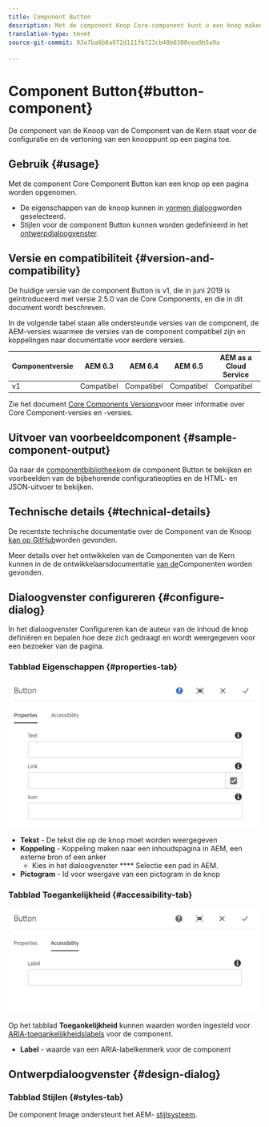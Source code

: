 ```yaml
---
title: Component Button
description: Met de component Knop Core-component kunt u een knop maken en weergeven.
translation-type: tm+mt
source-git-commit: 93a7ba6b8a972d111fb723cb40b0380cea9b5a9a

---
```



# Component Button{#button-component}

De component van de Knoop van de Component van de Kern staat voor de configuratie en de vertoning van een knooppunt op een pagina toe.

## Gebruik {#usage}

Met de component Core Component Button kan een knop op een pagina worden opgenomen.

* De eigenschappen van de knoop kunnen in [vormen dialoog](#configure-dialog)worden geselecteerd.
* Stijlen voor de component Button kunnen worden gedefinieerd in het [ontwerpdialoogvenster](#design-dialog).

## Versie en compatibiliteit {#version-and-compatibility}

De huidige versie van de component Button is v1, die in juni 2019 is geïntroduceerd met versie 2.5.0 van de Core Components, en die in dit document wordt beschreven.

In de volgende tabel staan alle ondersteunde versies van de component, de AEM-versies waarmee de versies van de component compatibel zijn en koppelingen naar documentatie voor eerdere versies.

| Componentversie | AEM 6.3 | AEM 6.4 | AEM 6.5 | AEM as a Cloud Service |
|--- |--- |--- |---|---|
| v1 | Compatibel | Compatibel | Compatibel | Compatibel |

Zie het document [Core Components Versions](/help/versions.md)voor meer informatie over Core Component-versies en -versies.

## Uitvoer van voorbeeldcomponent {#sample-component-output}

Ga naar de [componentbibliotheek](https://adobe.com/go/aem_cmp_library_button)om de component Button te bekijken en voorbeelden van de bijbehorende configuratieopties en de HTML- en JSON-uitvoer te bekijken.

## Technische details {#technical-details}

De recentste technische documentatie over de Component van de Knoop [kan op GitHub](https://adobe.com/go/aem_cmp_tech_button_v1)worden gevonden.

Meer details over het ontwikkelen van de Componenten van de Kern kunnen in de de ontwikkelaarsdocumentatie [van de](/help/developing/overview.md)Componenten worden gevonden.

## Dialoogvenster configureren {#configure-dialog}

In het dialoogvenster Configureren kan de auteur van de inhoud de knop definiëren en bepalen hoe deze zich gedraagt en wordt weergegeven voor een bezoeker van de pagina.

### Tabblad Eigenschappen {#properties-tab}

![](/help/assets/screen-shot-2019-08-29-12.19.32.png)

* **Tekst** - De tekst die op de knop moet worden weergegeven
* **Koppeling** - Koppeling maken naar een inhoudspagina in AEM, een externe bron of een anker
   * Kies in het dialoogvenster **** Selectie een pad in AEM.
* **Pictogram** - Id voor weergave van een pictogram in de knop

### Tabblad Toegankelijkheid {#accessibility-tab}

![](/help/assets/screen-shot-2019-08-29-12.19.43.png)

Op het tabblad **Toegankelijkheid** kunnen waarden worden ingesteld voor [ARIA-toegankelijkheidslabels](https://www.w3.org/WAI/standards-guidelines/aria/) voor de component.

* **Label** - waarde van een ARIA-labelkenmerk voor de component

## Ontwerpdialoogvenster {#design-dialog}

### Tabblad Stijlen {#styles-tab}

De component Image ondersteunt het AEM- [stijlsysteem](/help/get-started/authoring.md#component-styling).
